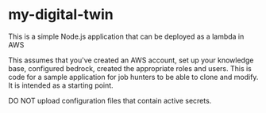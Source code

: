 # my-digital-twin
This is a simple Node.js application that can be deployed as a lambda in AWS

This assumes that you've created an AWS account, set up your knowledge base, configured bedrock, created the appropriate roles and users.
This is code for a sample application for job hunters to be able to clone and modify. It is intended as a starting point. 

DO NOT upload configuration files that contain active secrets.  
